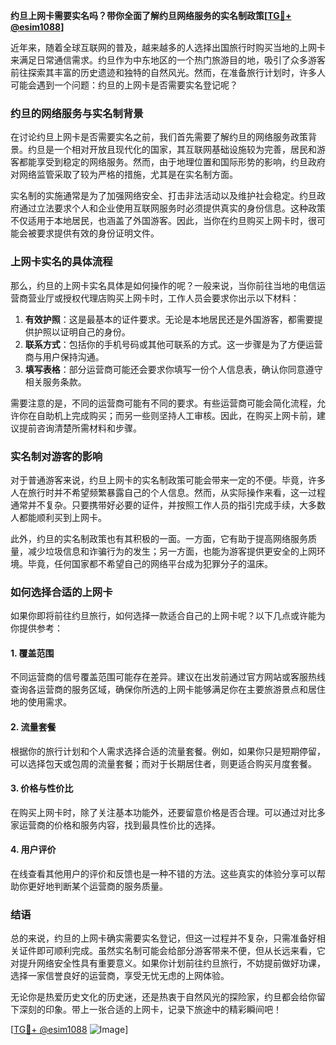 **约旦上网卡需要实名吗？带你全面了解约旦网络服务的实名制政策[[TG💪+ @esim1088](https://t.me/s/esim1088)]**

近年来，随着全球互联网的普及，越来越多的人选择出国旅行时购买当地的上网卡来满足日常通信需求。约旦作为中东地区的一个热门旅游目的地，吸引了众多游客前往探索其丰富的历史遗迹和独特的自然风光。然而，在准备旅行计划时，许多人可能会遇到一个问题：约旦的上网卡是否需要实名登记呢？

### 约旦的网络服务与实名制背景

在讨论约旦上网卡是否需要实名之前，我们首先需要了解约旦的网络服务政策背景。约旦是一个相对开放且现代化的国家，其互联网基础设施较为完善，居民和游客都能享受到稳定的网络服务。然而，由于地理位置和国际形势的影响，约旦政府对网络监管采取了较为严格的措施，尤其是在实名制方面。

实名制的实施通常是为了加强网络安全、打击非法活动以及维护社会稳定。约旦政府通过立法要求个人和企业使用互联网服务时必须提供真实的身份信息。这种政策不仅适用于本地居民，也涵盖了外国游客。因此，当你在约旦购买上网卡时，很可能会被要求提供有效的身份证明文件。

### 上网卡实名的具体流程

那么，约旦的上网卡实名具体是如何操作的呢？一般来说，当你前往当地的电信运营商营业厅或授权代理店购买上网卡时，工作人员会要求你出示以下材料：

1. **有效护照**：这是最基本的证件要求。无论是本地居民还是外国游客，都需要提供护照以证明自己的身份。
2. **联系方式**：包括你的手机号码或其他可联系的方式。这一步骤是为了方便运营商与用户保持沟通。
3. **填写表格**：部分运营商可能还会要求你填写一份个人信息表，确认你同意遵守相关服务条款。

需要注意的是，不同的运营商可能有不同的要求。有些运营商可能会简化流程，允许你在自助机上完成购买；而另一些则坚持人工审核。因此，在购买上网卡前，建议提前咨询清楚所需材料和步骤。

### 实名制对游客的影响

对于普通游客来说，约旦上网卡的实名制政策可能会带来一定的不便。毕竟，许多人在旅行时并不希望频繁暴露自己的个人信息。然而，从实际操作来看，这一过程通常并不复杂。只要携带好必要的证件，并按照工作人员的指引完成手续，大多数人都能顺利买到上网卡。

此外，约旦的实名制政策也有其积极的一面。一方面，它有助于提高网络服务质量，减少垃圾信息和诈骗行为的发生；另一方面，也能为游客提供更安全的上网环境。毕竟，任何国家都不希望自己的网络平台成为犯罪分子的温床。

### 如何选择合适的上网卡

如果你即将前往约旦旅行，如何选择一款适合自己的上网卡呢？以下几点或许能为你提供参考：

#### 1. **覆盖范围**
   不同运营商的信号覆盖范围可能存在差异。建议在出发前通过官方网站或客服热线查询各运营商的服务区域，确保你所选的上网卡能够满足你在主要旅游景点和居住地的使用需求。

#### 2. **流量套餐**
   根据你的旅行计划和个人需求选择合适的流量套餐。例如，如果你只是短期停留，可以选择包天或包周的流量套餐；而对于长期居住者，则更适合购买月度套餐。

#### 3. **价格与性价比**
   在购买上网卡时，除了关注基本功能外，还要留意价格是否合理。可以通过对比多家运营商的价格和服务内容，找到最具性价比的选择。

#### 4. **用户评价**
   在线查看其他用户的评价和反馈也是一种不错的方法。这些真实的体验分享可以帮助你更好地判断某个运营商的服务质量。

### 结语

总的来说，约旦的上网卡确实需要实名登记，但这一过程并不复杂，只需准备好相关证件即可顺利完成。虽然实名制可能会给部分游客带来不便，但从长远来看，它对提升网络安全性具有重要意义。如果你计划前往约旦旅行，不妨提前做好功课，选择一家信誉良好的运营商，享受无忧无虑的上网体验。

无论你是热爱历史文化的历史迷，还是热衷于自然风光的探险家，约旦都会给你留下深刻的印象。带上一张合适的上网卡，记录下旅途中的精彩瞬间吧！

[[TG💪+ @esim1088](https://t.me/s/esim1088) ![Image](https://i.postimg.cc/4NQfJmqS/Snipaste-2025-05-13-00-14-12.png)]